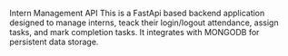 Intern Management API
This is a FastApi based backend application designed to manage interns, teack their login/logout attendance, assign tasks, and mark completion tasks. It integrates with MONGODB for persistent data storage.